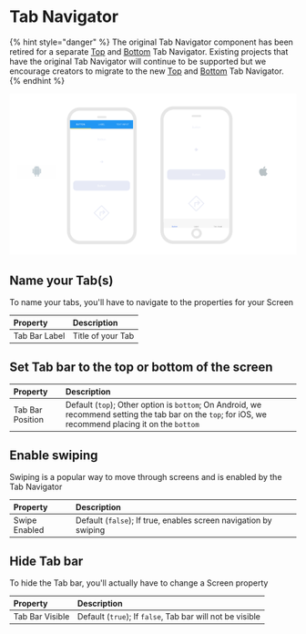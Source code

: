 # Tab Navigator

{% hint style="danger" %}
The original Tab Navigator component has been retired for a separate [Top](top-tab-navigator.md) and [Bottom](bottom-tab-navigator.md) Tab Navigator. Existing projects that have the original Tab Navigator will continue to be supported but we encourage creators to migrate to the new [Top](top-tab-navigator.md) and [Bottom](bottom-tab-navigator.md) Tab Navigator. 
{% endhint %}

![On Android, the tab bar is usually oriented at the top of the screen. On iOS, it is usually on the bottom.](../../../../.gitbook/assets/thunkable-documentation-exhibits-82.png)

## Name your Tab\(s\)

To name your tabs, you'll have to navigate to the properties for your Screen

| Property | Description |
| :--- | :--- |
| Tab Bar Label | Title of your Tab |

## Set Tab bar to the top or bottom of the screen

| Property | Description |
| :--- | :--- |
| Tab Bar Position | Default \(`top`\); Other option is `bottom`; On Android, we recommend setting the tab bar on the `top`; for iOS, we recommend placing it on the `bottom` |

## Enable swiping

 Swiping is a popular way to move through screens and is enabled by the Tab Navigator

| Property | Description |
| :--- | :--- |
| Swipe Enabled | Default \(`false`\); If true, enables screen navigation by swiping |

## **Hide Tab bar**

To hide the Tab bar, you'll actually have to change a Screen property

| Property | Description |
| :--- | :--- |
| Tab Bar Visible | Default \(`true`\); If `false`, Tab bar will not be visible |



